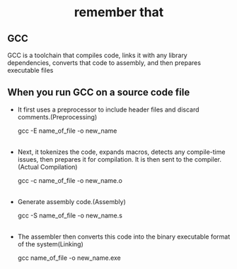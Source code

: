 <h1 align="center">remember that</h1>
<h2>GCC</h2>
GCC is a toolchain that compiles code, links it with any library dependencies, converts that code to assembly, and then prepares executable files
<h2>When you run GCC on a source code file</h2>
<ul>
  <li>It first uses a preprocessor to include header files and discard comments.(Preprocessing)</li>
  <p>gcc -E name_of_file -o new_name</p>
  <br>
  <li>Next, it tokenizes the code, expands macros, detects any compile-time issues, then prepares it for compilation. It is then sent to the compiler.(Actual Compilation)</li>
  <p>gcc -c name_of_file -o new_name.o</p>
  <br>
  <li>Generate assembly code.(Assembly) </li>
  <p>gcc -S name_of_file -o new_name.s </p>
  <br>
  <li>The assembler then converts this code into the binary executable format of the system(Linking)</li>
  <p>gcc name_of_file -o new_name.exe </p>
  </ul>
  
  
